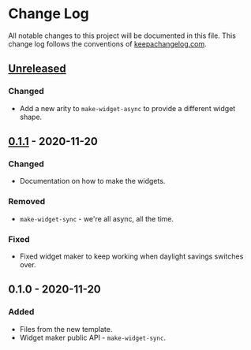 # Change Log
All notable changes to this project will be documented in this file. This change log follows the conventions of [keepachangelog.com](http://keepachangelog.com/).

## [Unreleased]
### Changed
- Add a new arity to `make-widget-async` to provide a different widget shape.

## [0.1.1] - 2020-11-20
### Changed
- Documentation on how to make the widgets.

### Removed
- `make-widget-sync` - we're all async, all the time.

### Fixed
- Fixed widget maker to keep working when daylight savings switches over.

## 0.1.0 - 2020-11-20
### Added
- Files from the new template.
- Widget maker public API - `make-widget-sync`.

[Unreleased]: https://github.com/your-name/katas/compare/0.1.1...HEAD
[0.1.1]: https://github.com/your-name/katas/compare/0.1.0...0.1.1
